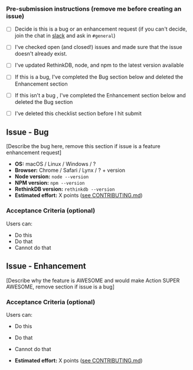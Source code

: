 ### Pre-submission instructions (remove me before creating an issue)

- [ ] Decide is this is a bug or an enhancement request (if you can't decide, join the chat in [slack](http://slackin.parabol.co/) and ask in `#general`)
- [ ] I've checked open (and closed!) issues and made sure that the issue doesn't already exist.
- [ ] I've updated RethinkDB, node, and npm to the latest version available
- [ ] If this is a bug, I've completed the Bug section below and deleted the Enhancement section
- [ ] If this isn't a bug , I've completed the Enhancement section below and deleted the Bug section
- [ ] I've deleted this checklist section before I hit submit


## Issue - Bug

[Describe the bug here, remove this section if issue is a feature enhancement request]

- **OS:** macOS / Linux / Windows / ?
- **Browser:** Chrome / Safari / Lynx / ? + version
- **Node version:** `node --version`
- **NPM version:** `npm --version`
- **RethinkDB version:** `rethinkdb --version`
- **Estimated effort:** X points ([see CONTRIBUTING.md](https://github.com/ParabolInc/action/blob/master/CONTRIBUTING.md#points-and-sizes))

### Acceptance Criteria (optional)
Users can:
   - Do this
   - Do that
   - Cannot do that

## Issue - Enhancement

[Describe why the feature is AWESOME and would make Action SUPER AWESOME, remove section if issue is a bug]

### Acceptance Criteria (optional)
Users can:
   - Do this
   - Do that
   - Cannot do that

- **Estimated effort:** X points ([see CONTRIBUTING.md](https://github.com/ParabolInc/action/blob/master/CONTRIBUTING.md#points-and-sizes))
